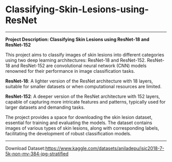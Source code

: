 # Classifying-Skin-Lesions-using-ResNet

---

**Project Description: Classifying Skin Lesions using ResNet-18 and ResNet-152**

This project aims to classify images of skin lesions into different categories using two deep learning architectures: ResNet-18 and ResNet-152. ResNet-18 and ResNet-152 are convolutional neural network (CNN) models renowned for their performance in image classification tasks.

**ResNet-18**: A lighter version of the ResNet architecture with 18 layers, suitable for smaller datasets or when computational resources are limited.

**ResNet-152**: A deeper version of the ResNet architecture with 152 layers, capable of capturing more intricate features and patterns, typically used for larger datasets and demanding tasks.

The project provides a space for downloading the skin lesion dataset, essential for training and evaluating the models. The dataset contains images of various types of skin lesions, along with corresponding labels, facilitating the development of robust classification models.

---

Download Dataset:https://www.kaggle.com/datasets/aniladepu/isic2018-7-5k-non-mv-384-jpg-stratified
